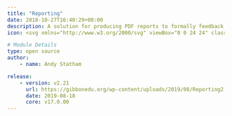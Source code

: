 ```yaml
---
title: "Reporting"
date: 2018-10-27T16:40:29+08:00
description: A solution for producing PDF reports to formally feedback student progress to parents, students and other schools.Documentation included in the /documents folders within the module. <br/><br/><b>In previous versions, if you ran the start of year process and then ran it again you would end up with repeated sections in the PDF report. This update addresses that issue by preventing duplicate sections from being created by adding an index to the table arrReportSection. Before you run the update you must make sure that none of your reports have any repeated sections otherwise the update will not work.  Delete all duplicates then run the update. For those who like to look inside the tables you can check arrReportSection.  Duplicate records are ones with the same reportID and sectionOrder.</b>
icon: <svg xmlns="http://www.w3.org/2000/svg" viewBox="0 0 24 24" class="w-8"><path class="fill-current" d="M4 4h16a2 2 0 0 1 2 2v12a2 2 0 0 1-2 2H4a2 2 0 0 1-2-2V6c0-1.1.9-2 2-2zm13 3a1 1 0 0 0 0 2h2a1 1 0 0 0 0-2h-2zm-2 4a1 1 0 0 0 0 2h4a1 1 0 0 0 0-2h-4zm1 4a1 1 0 0 0 0 2h3a1 1 0 0 0 0-2h-3z"></path><path class="fill-primary" d="M8 12a3 3 0 1 1 0-6 3 3 0 0 1 0 6zm-2 2h4a2 2 0 0 1 2 2v1a1 1 0 0 1-1 1H5a1 1 0 0 1-1-1v-1c0-1.1.9-2 2-2z"></path></svg>

# Module Details
type: open source
author:
    - name: Andy Statham

release:
    - version: v2.21
      url: https://gibbonedu.org/wp-content/uploads/2019/08/Reporting2.21.zip
      date: 2019-08-18
      core: v17.0.00
---
```

